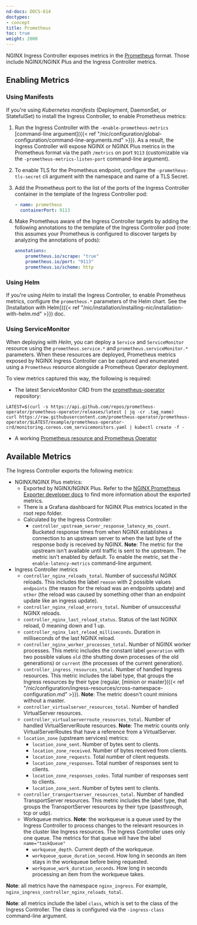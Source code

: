 ```yaml
---
nd-docs: DOCS-614
doctypes:
- concept
title: Prometheus
toc: true
weight: 2000
---
```


NGINX Ingress Controller exposes metrics in the [Prometheus](https://prometheus.io/) format. Those include NGINX/NGINX Plus and the Ingress Controller metrics.

## Enabling Metrics

### Using Manifests
If you're using *Kubernetes manifests* (Deployment, DaemonSet, or StatefulSet) to install the Ingress Controller, to enable Prometheus metrics:

1. Run the Ingress Controller with the `-enable-prometheus-metrics` [command-line argument]({{< ref "/nic/configuration/global-configuration/command-line-arguments.md" >}}). As a result, the Ingress Controller will expose NGINX or NGINX Plus metrics in the Prometheus format via the path `/metrics` on port `9113` (customizable via the `-prometheus-metrics-listen-port` command-line argument).
1. To enable TLS for the Prometheus endpoint, configure the `-prometheus-tls-secret` cli argument with the namespace and name of a TLS Secret.
1. Add the Prometheus port to the list of the ports of the Ingress Controller container in the template of the Ingress Controller pod:

    ```yaml
    - name: prometheus
      containerPort: 9113
    ```

1. Make Prometheus aware of the Ingress Controller targets by adding the following annotations to the template of the Ingress Controller pod (note: this assumes your Prometheus is configured to discover targets by analyzing the annotations of pods):

    ```yaml
    annotations:
        prometheus.io/scrape: "true"
        prometheus.io/port: "9113"
        prometheus.io/scheme: http
    ```

### Using Helm

If you're using *Helm* to install the Ingress Controller, to enable Prometheus metrics, configure the `prometheus.*` parameters of the Helm chart. See the [Installation with Helm]({{< ref "/nic/installation/installing-nic/installation-with-helm.md" >}}) doc.

### Using ServiceMonitor

When deploying with *Helm*, you can deploy a `Service` and `ServiceMonitor` resource using the `prometheus.service.*` and `prometheus.serviceMonitor.*` parameters.
When these resources are deployed, Prometheus metrics exposed by NGINX Ingress Controller can be captured and enumerated using a `Prometheus` resource alongside a Prometheus Operator deployment.

To view metrics captured this way, the following is required:
* The latest ServiceMonitor CRD from the [prometheus-operator](https://github.com/prometheus-operator/prometheus-operator) repository:
```shell
LATEST=$(curl -s https://api.github.com/repos/prometheus-operator/prometheus-operator/releases/latest | jq -cr .tag_name)
curl https://raw.githubusercontent.com/prometheus-operator/prometheus-operator/$LATEST/example/prometheus-operator-crd/monitoring.coreos.com_servicemonitors.yaml | kubectl create -f -
```
* A working [Prometheus resource and Prometheus Operator](https://prometheus-operator.dev/docs/getting-started/introduction/)

## Available Metrics

The Ingress Controller exports the following metrics:

- NGINX/NGINX Plus metrics:
  - Exported by NGINX/NGINX Plus. Refer to the [NGINX Prometheus Exporter developer docs](https://github.com/nginx/nginx-prometheus-exporter#exported-metrics) to find more information about the exported metrics.
  - There is a Grafana dashboard for NGINX Plus metrics located in the root repo folder.
  - Calculated by the Ingress Controller:
    - `controller_upstream_server_response_latency_ms_count`. Bucketed response times from when NGINX establishes a connection to an upstream server to when the last byte of the response body is received by NGINX. **Note**: The metric for the upstream isn't available until traffic is sent to the upstream. The metric isn't enabled by default. To enable the metric, set the `-enable-latency-metrics` command-line argument.
- Ingress Controller metrics
  - `controller_nginx_reloads_total`. Number of successful NGINX reloads. This includes the label `reason` with 2 possible values `endpoints` (the reason for the reload was an endpoints update) and `other` (the reload was caused by something other than an endpoint update like an ingress update).
  - `controller_nginx_reload_errors_total`. Number of unsuccessful NGINX reloads.
  - `controller_nginx_last_reload_status`. Status of the last NGINX reload, 0 meaning down and 1 up.
  - `controller_nginx_last_reload_milliseconds`. Duration in milliseconds of the last NGINX reload.
  - `controller_nginx_worker_processes_total`. Number of NGINX worker processes. This metric includes the constant label `generation` with two possible values `old` (the shutting down processes of the old generations) or `current` (the processes of the current generation).
  - `controller_ingress_resources_total`. Number of handled Ingress resources. This metric includes the label type, that groups the Ingress resources by their type (regular, [minion or master]({{< ref "/nic/configuration/ingress-resources/cross-namespace-configuration.md" >}}). **Note**: The metric doesn't count minions without a master.
  - `controller_virtualserver_resources_total`. Number of handled VirtualServer resources.
  - `controller_virtualserverroute_resources_total`. Number of handled VirtualServerRoute resources. **Note**: The metric counts only VirtualServerRoutes that have a reference from a VirtualServer.
  - `location_zone` (upstream services) metrics:
    - `location_zone_sent`. Number of bytes sent to clients.
    - `location_zone_received`. Number of bytes received from clients.
    - `location_zone_requests`. Total number of client requests.
    - `location_zone_responses`. Total number of responses sent to clients.
    - `location_zone_responses_codes`. Total number of responses sent to clients.
    - `location_zone_sent`. Number of bytes sent to clients.
  - `controller_transportserver_resources_total`. Number of handled TransportServer resources. This metric includes the label type, that groups the TransportServer resources by their type (passthrough, tcp or udp).
  - Workqueue metrics. **Note**: the workqueue is a queue used by the Ingress Controller to process changes to the relevant resources in the cluster like Ingress resources. The Ingress Controller uses only one queue. The metrics for that queue will have the label `name="taskQueue"`
    - `workqueue_depth`. Current depth of the workqueue.
    - `workqueue_queue_duration_second`. How long in seconds an item stays in the workqueue before being requested.
    - `workqueue_work_duration_seconds`. How long in seconds processing an item from the workqueue takes.

**Note**: all metrics have the namespace `nginx_ingress`. For example, `nginx_ingress_controller_nginx_reloads_total`.

**Note**: all metrics include the label `class`, which is set to the class of the Ingress Controller. The class is configured via the `-ingress-class` command-line argument.
